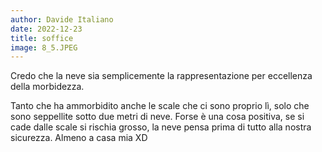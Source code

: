 ```yaml
---
author: Davide Italiano
date: 2022-12-23
title: soffice
image: 8_5.JPEG
---
```


Credo che la neve sia semplicemente la rappresentazione per eccellenza della morbidezza.

Tanto che ha ammorbidito anche le scale che ci sono proprio lì, solo che sono seppellite sotto due metri di neve. Forse è una cosa positiva, se si cade dalle scale si rischia grosso, la neve pensa prima di tutto alla nostra sicurezza. 
Almeno a casa mia XD